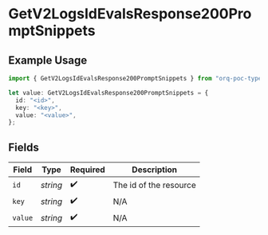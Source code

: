 # GetV2LogsIdEvalsResponse200PromptSnippets

## Example Usage

```typescript
import { GetV2LogsIdEvalsResponse200PromptSnippets } from "orq-poc-typescript-multi-env-version/models/operations";

let value: GetV2LogsIdEvalsResponse200PromptSnippets = {
  id: "<id>",
  key: "<key>",
  value: "<value>",
};
```

## Fields

| Field                  | Type                   | Required               | Description            |
| ---------------------- | ---------------------- | ---------------------- | ---------------------- |
| `id`                   | *string*               | :heavy_check_mark:     | The id of the resource |
| `key`                  | *string*               | :heavy_check_mark:     | N/A                    |
| `value`                | *string*               | :heavy_check_mark:     | N/A                    |